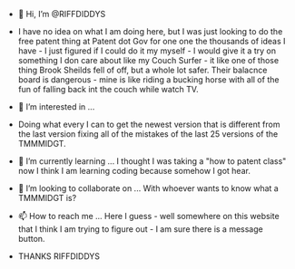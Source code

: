 - 👋 Hi, I’m @RIFFDIDDYS
- I have no idea on what I am doing here, but I was just looking to do the free patent thing at Patent dot Gov for one one the thousands of ideas I have - I just figured if I could do it my myself - I would give it a try on something I don care about like my Couch Surfer - it like one of those thing Brook Sheilds fell of off, but a whole lot safer.  Their balacnce board is dangerous - mine is like riding a bucking horse with all of the fun of falling back int the couch while watch TV.
- 👀 I’m interested in ...
- Doing what every I can to get the newest version that is different from the last version fixing all of the mistakes of the last 25 versions of the TMMMIDGT.
- 🌱 I’m currently learning ... I thought I was taking a "how to patent class" now I think I am learning coding because somehow I got hear. 
- 💞️ I’m looking to collaborate on ... With whoever wants to know what a TMMMIDGT is?
- 📫 How to reach me ... Here I guess - well somewhere on this website that I think I am trying to figure out - I am sure there is a message button.

- THANKS RIFFDIDDYS

